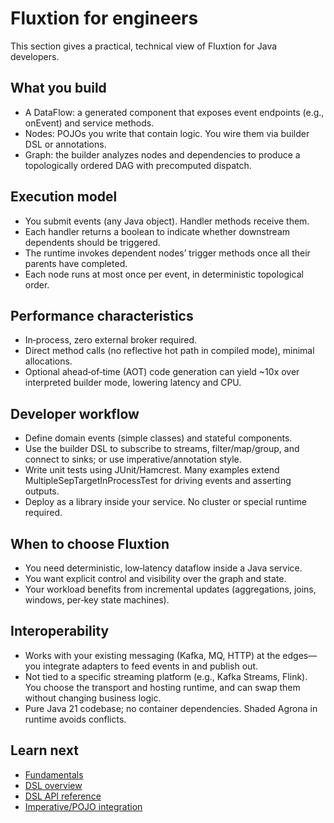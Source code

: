 # Fluxtion for engineers

This section gives a practical, technical view of Fluxtion for Java developers.

## What you build

- A DataFlow: a generated component that exposes event endpoints (e.g., onEvent) and service methods.
- Nodes: POJOs you write that contain logic. You wire them via builder DSL or annotations.
- Graph: the builder analyzes nodes and dependencies to produce a topologically ordered DAG with precomputed dispatch.

## Execution model

- You submit events (any Java object). Handler methods receive them.
- Each handler returns a boolean to indicate whether downstream dependents should be triggered.
- The runtime invokes dependent nodes’ trigger methods once all their parents have completed.
- Each node runs at most once per event, in deterministic topological order.

## Performance characteristics

- In‑process, zero external broker required.
- Direct method calls (no reflective hot path in compiled mode), minimal allocations.
- Optional ahead‑of‑time (AOT) code generation can yield ~10x over interpreted builder mode, lowering latency and CPU.

## Developer workflow

- Define domain events (simple classes) and stateful components.
- Use the builder DSL to subscribe to streams, filter/map/group, and connect to sinks; or use imperative/annotation
  style.
- Write unit tests using JUnit/Hamcrest. Many examples extend MultipleSepTargetInProcessTest for driving events and
  asserting outputs.
- Deploy as a library inside your service. No cluster or special runtime required.

## When to choose Fluxtion

- You need deterministic, low‑latency dataflow inside a Java service.
- You want explicit control and visibility over the graph and state.
- Your workload benefits from incremental updates (aggregations, joins, windows, per‑key state machines).

## Interoperability

- Works with your existing messaging (Kafka, MQ, HTTP) at the edges—you integrate adapters to feed events in and publish
  out.
- Not tied to a specific streaming platform (e.g., Kafka Streams, Flink). You choose the transport and hosting runtime, and can swap them without changing business logic.
- Pure Java 21 codebase; no container dependencies. Shaded Agrona in runtime avoids conflicts.

## Learn next

- [Fundamentals](dataflow-fundamentals.md)
- [DSL overview](../reference/functional/overview-functional.md)
- [DSL API reference](../reference/functional/dataflow-functional-dsl.md)
- [Imperative/POJO integration](../reference/imperative/index.md)
